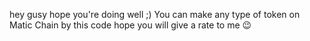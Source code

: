 hey gusy hope you're doing well ;)
You can make any type of token on Matic Chain by this code
hope you will give a rate to me 😉
